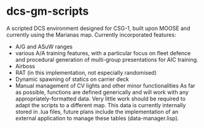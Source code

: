 # dcs-gm-scripts
A scripted DCS environment designed for CSG-1, built upon MOOSE and currently using the Marianas map.
Currently incorporated features:
  - A/G and ASuW ranges
  - various A/A training features, with a particular focus on fleet defence and procedural generation of multi-group presentations for AIC training.
  - Airboss
  - RAT (in this implementation, not especially randomised)
  - Dynamic spawning of statics on carrier deck
  - Manual management of CV lights and other minor functionalities
As far as possible, functions are defined generically and will work with any appropriately-formatted data. Very little work should be required to adapt the scripts to a different map.
This data is currently internally stored in .lua files, future plans include the implementation of an external application to manage these tables (data-manager.lisp). 

